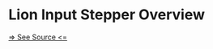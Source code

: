 # Lion Input Stepper Overview

[=> See Source <=](../../../docs/components/input-stepper/overview.md)
